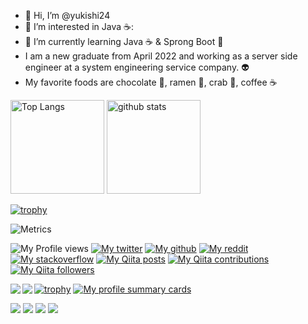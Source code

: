 - 👋 Hi, I’m @yukishi24
- 👀 I’m interested in Java ☕:
- 🌱 I’m currently learning Java ☕ & Sprong Boot 🥗
- I am a new graduate from April 2022 and working as a server side engineer at a system engineering service company. 👽
- My favorite foods are chocolate 🍫, ramen 🍜, crab 🦀, coffee ☕

<p align="left"> 
  <img alt="Top Langs" height="150px" src="https://github-readme-stats.vercel.app/api/top-langs/?username=yukishi24&layout=compact&count_private=true&show_icons=true&theme=onedark" />
  <img alt="github stats" height="150px" src="https://github-readme-stats.vercel.app/api?username=yukishi24&count_private=true&show_icons=true&show_icons=true&theme=onedark" />
</p>

[![trophy](https://github-profile-trophy.vercel.app/?username=yukishi24&theme=onedark&column=7
)](https://github.com/ryo-ma/github-profile-trophy)

![Metrics](https://metrics.lecoq.io/yukishi24?template=classic&isocalendar=1&isocalendar.duration=half-year&config.timezone=Asia%2FTokyo)

![My Profile views](https://komarev.com/ghpvc/?username=yukishi24)
[![My twitter](https://img.shields.io/twitter/follow/yukishi24?label=Twitter&logo=twitter&style=flat)](https://twitter.com/yukishi24)
[![My github](https://img.shields.io/github/followers/yukishi24?label=follow&logo=github&style=flat)](https://github.com/yukishi24)
[![My reddit](https://img.shields.io/reddit/user-karma/combined/yukishi24?label=Reddit&logo=reddit&style=flat)](https://www.reddit.com/user/yukishi24)
[![My stackoverflow](https://img.shields.io/stackexchange/stackoverflow/r/18312637?label=StackOverflow&logo=stack-overflow&style=flat)](https://ja.stackoverflow.com/users/51688/redring)
[![My Qiita posts](https://qiita-badge.apiapi.app/s/RedRing/posts.svg)](http://qiita.com/RedRing)
[![My Qiita contributions](https://qiita-badge.apiapi.app/s/RedRing/contributions.svg)](http://qiita.com/RedRing)
[![My Qiita followers](https://qiita-badge.apiapi.app/s/RedRing/followers.svg)](http://qiita.com/RedRing)

<a href="https://github.com/anuraghazra/github-readme-stats">
  <img align="left" src="https://github-readme-stats.vercel.app/api?username=yukishi24&count_private=true&show_icons=true" />
</a>
<a href="https://github.com/yukishi24/github-readme-stats">
  <img align="left" src="https://github-readme-stats.vercel.app/api/top-langs/?username=yukishi24" />
</a>

[![trophy](https://github-profile-trophy.vercel.app/?username=yukishi24&margin-w=0)](https://github.com/ryo-ma/github-profile-trophy)
[![My profile summary cards](https://raw.githubusercontent.com/yukishi24/yukishi24/master/profile-summary-card-output/vue/0-profile-details.svg)](https://github.com/vn7n24fzkq/github-profile-summary-cards)

[![](https://raw.githubusercontent.com/yukishi24/yukishi24/master/profile-summary-card-output/vue/1-repos-per-language.svg)](https://github.com/vn7n24fzkq/github-profile-summary-cards)
[![](https://raw.githubusercontent.com/yukishi24/yukishi24/master/profile-summary-card-output/vue/2-most-commit-language.svg)](https://github.com/vn7n24fzkq/github-profile-summary-cards)
[![](https://raw.githubusercontent.com/yukishi24/yukishi24/master/profile-summary-card-output/vue/3-stats.svg)](https://github.com/vn7n24fzkq/github-profile-summary-cards)
[![](https://raw.githubusercontent.com/yukishi24/yukishi24/master/profile-summary-card-output/vue/4-productive-time.svg)](https://github.com/vn7n24fzkq/github-profile-summary-cards)
